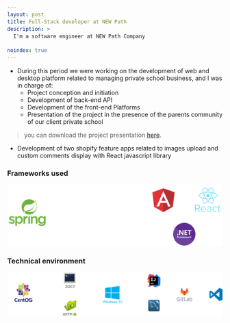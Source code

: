 ```yaml
---
layout: post
title: Full-Stack developer at NEW Path
description: >
  I'm a software engineer at NEW Path Company 

noindex: true
---
```


- During this period we were working on the development of web and desktop platform related to managing private school business, and I was in charge of:
  *   Project conception and initiation
  *   Development of back-end API
  *   Development of the front-end Platforms
  *   Presentation of the project in the presence of the parents community of our client private school 
> you can download the project presentation [here].


- Development of two shopify feature apps related to images upload and custom comments display with React javascript library




### Frameworks used
 
  ![](/assets/img/frameworkpath.png)

### Technical environment

  ![](/assets/img/techno.png)


[here]: /assets/attachment/presentation.pptx



